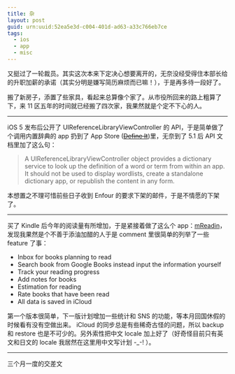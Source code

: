 ```yaml
---
title: 杂
layout: post
guid: urn:uuid:52ea5e3d-c004-401d-ad63-a33c766eb7ce
tags:
  - ios
  - app
  - misc
---
```


又挺过了一轮裁员。其实这次本来下定决心想要离开的，无奈没经受得住本部长给的升职加薪的承诺（其实分明是嫌写简历麻烦而已嘛！），于是再多待一段好了。

搬了新房子，添置了些家具，看起来总算像个家了。从市役所回来的路上粗算了下，来 11 区五年的时间就已经搬了四次家，我果然就是个定不下心的人。

----

iOS 5 发布后公开了 UIReferenceLibraryViewController 的 API，于是简单做了个调用内置辞典的 app 扔到了 App Store (~~[Define It](http://itunes.apple.com/us/app/define-it/id477665521?ls=1&mt=8)~~)里，无奈到了 5.1 后 API 文档里加了这么句：

> A UIReferenceLibraryViewController object provides a dictionary service to look up the definition of a word or term from within an app. It should not be used to display wordlists, create a standalone dictionary app, or republish the content in any form.

本想置之不理可惜前些日子收到 Enfour 的要求下架的邮件，于是不情愿的下架了。

----

买了 Kindle 后今年的阅读量有所增加，于是紧接着做了这么个 app：[mReadin](http://itunes.apple.com/us/app/mreadin/id512179107?ls=1&mt=8)，发现我果然是个不善于添油加醋的人于是 comment 里很简单的列举了一些 feature 了事：

- Inbox for books planning to read
- Search book from Google Books instead input the information yourself
- Track your reading progress
- Add notes for books
- Estimation for reading
- Rate books that have been read
- All data is saved in iCloud

第一个版本很简单，下一版计划增加一些统计和 SNS 的功能，等本月回国休假的时候看有没有空做出来。 iCloud 的同步总是有些稀奇古怪的问题，所以 backup 和 restore 也是不可少的。另外索性把中文 locale 加上好了（好奇怪目前只有英文和日文的 locale 我居然在这里用中文写计划 -_-! ）。

----

三个月一度的交差文
